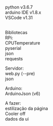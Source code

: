 python v3.6.7<br/>
arduino IDE v1.8.x<br/>
VSCode v1.31<br/><br/>

Bibliotecas<br/>
  RPi:<br/>
    CPUTemperature<br/>
    pyserial<br/>
    json<br/>
    requests<br/>
    
  Servidor:<br/>
    web.py (--pre)<br/>
    json<br/>
    
   Arduino:<br/>
    ArduinoJson (v6)<br/>

A fazer:<br/>
  estilização da página<br/>
  Cooler off<br/>
  dados da ui<br>
